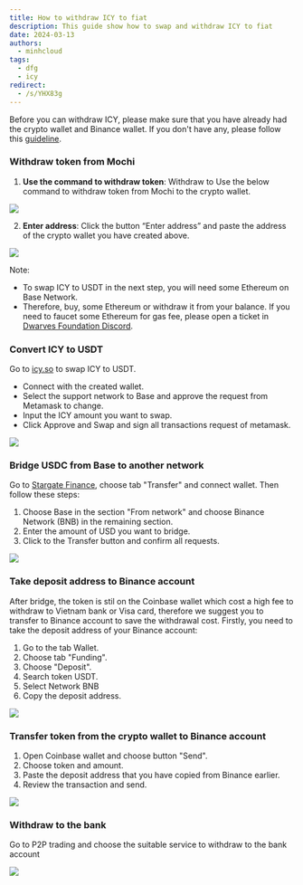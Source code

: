 ```yaml
---
title: How to withdraw ICY to fiat
description: This guide show how to swap and withdraw ICY to fiat
date: 2024-03-13
authors:
  - minhcloud
tags:
  - dfg
  - icy
redirect:
  - /s/YHX83g
---
```


Before you can withdraw ICY, please make sure that you have already had the crypto wallet and Binance wallet. If you don't have any, please follow this [guideline](https://memo.d.foundation/playbook/community/how-to-setup-crypto-wallet-to-withdraw-icy/).

### Withdraw token from Mochi

1. **Use the command to withdraw token**: Withdraw to Use the below command to withdraw token from Mochi to the crypto wallet.

![](assets/how-to-withdraw-icy-1.webp)

2. **Enter address**: Click the button “Enter address” and paste the address of the crypto wallet you have created above.

![](assets/how-to-withdraw-icy-2.webp)

Note:

- To swap ICY to USDT in the next step, you will need some Ethereum on Base Network.
- Therefore, buy, some Ethereum or withdraw it from your balance. If you need to faucet some Ethereum for gas fee, please open a ticket in [Dwarves Foundation Discord](https://discord.gg/dfoundation).

### Convert ICY to USDT

Go to [icy.so](https://icy.so/) to swap ICY to USDT.

- Connect with the created wallet.
- Select the support network to Base and approve the request from Metamask to change.
- Input the ICY amount you want to swap.
- Click Approve and Swap and sign all transactions request of metamask.

![](assets/how-to-withdraw-icy_clean-shot-2024-03-22-at-11-19-23-2x.webp)

### Bridge USDC from Base to another network

Go to [Stargate Finance](https://stargate.finance/transfer), choose tab "Transfer" and connect wallet. Then follow these steps:

1. Choose Base in the section "From network" and choose Binance Network (BNB) in the remaining section.
2. Enter the amount of USD you want to bridge.
3. Click to the Transfer button and confirm all requests.

![](assets/how-to-withdraw-icy_clean-shot-2024-03-22-at-17-52-07-2x.webp)

### Take deposit address to Binance account

After bridge, the token is stil on the Coinbase wallet which cost a high fee to withdraw to Vietnam bank or Visa card, therefore we suggest you to transfer to Binance account to save the withdrawal cost. Firstly, you need to take the deposit address of your Binance account:

1. Go to the tab Wallet.
2. Choose tab "Funding".
3. Choose "Deposit".
4. Search token USDT.
5. Select Network BNB
6. Copy the deposit address.

![](assets/how-to-withdraw-icy-5.webp)

### Transfer token from the crypto wallet to Binance account

1. Open Coinbase wallet and choose button "Send".
2. Choose token and amount.
3. Paste the deposit address that you have copied from Binance earlier.
4. Review the transaction and send.

![](assets/how-to-withdraw-icy-6.webp)

### Withdraw to the bank

Go to P2P trading and choose the suitable service to withdraw to the bank account

![](assets/how-to-withdraw-icy-20240313145106740.webp)
